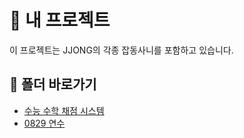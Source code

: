 # 🚀 내 프로젝트

이 프로젝트는 JJONG의 각종 잡동사니를 포함하고 있습니다.

## 📁 폴더 바로가기

- [수능 수학 채점 시스템](./CSAT_Math_Scoring_System/)
- [0829 연수](./gemini_0829/)
